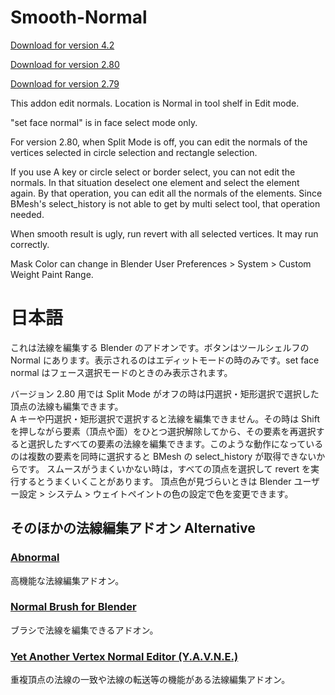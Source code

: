 # Smooth-Normal
[Download for version 4.2](https://github.com/dskjal/Smooth-Normal/releases/tag/release)

[Download for version 2.80](https://github.com/dskjal/Smooth-Normal/blob/master/smooth-normal-280.py)  

[Download for version 2.79](https://raw.githubusercontent.com/dskjal/Smooth-Normal/master/smooth-normal.py)  

This addon edit normals. Location is Normal in tool shelf in Edit mode. 

"set face normal" is in face select mode only.   

For version 2.80, when Split Mode is off, you can edit the normals of the vertices selected in circle selection and rectangle selection.  

If you use A key or circle select or border select, you can not edit the normals. In that situation deselect one element and select the element again. By that operation, you can edit all the normals of the elements. Since BMesh's select_history is not able to get by multi select tool, that operation needed.  

When smooth result is ugly, run revert with all selected vertices. It may run correctly.  

Mask Color can change in Blender User Preferences > System > Custom Weight Paint Range.  

# 日本語
これは法線を編集する Blender のアドオンです。ボタンはツールシェルフの Normal にあります。表示されるのはエディットモードの時のみです。set face normal はフェース選択モードのときのみ表示されます。

バージョン 2.80 用では Split Mode がオフの時は円選択・矩形選択で選択した頂点の法線も編集できます。  
A キーや円選択・矩形選択で選択すると法線を編集できません。その時は Shift を押しながら要素（頂点や面）をひとつ選択解除してから、その要素を再選択すると選択したすべての要素の法線を編集できます。このような動作になっているのは複数の要素を同時に選択すると BMesh の select_history が取得できないからです。
スムースがうまくいかない時は，すべての頂点を選択して revert を実行するとうまくいくことがあります。
頂点色が見づらいときは Blender ユーザー設定 > システム > ウェイトペイントの色の設定で色を変更できます。

## そのほかの法線編集アドオン Alternative  
### [Abnormal](https://github.com/BlenderNPR/Abnormal)
高機能な法線編集アドオン。

### [Normal Brush for Blender](https://github.com/blackears/blenderNormalBrush)
ブラシで法線を編集できるアドオン。

### [Yet Another Vertex Normal Editor (Y.A.V.N.E.)](https://github.com/fedackb/yavne)
重複頂点の法線の一致や法線の転送等の機能がある法線編集アドオン。
